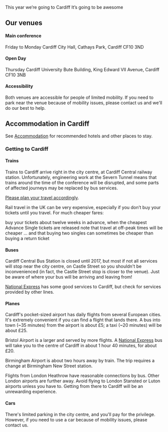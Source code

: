 This year we’re going to Cardiff
It’s going to be awesome

## Our venues

#### Main conference
Friday to Monday Cardiff City Hall, Cathays Park, Cardiff CF10 3ND

#### Open Day
Thursday Cardiff University Bute Building, King Edward VII Avenue, Cardiff CF10 3NB

#### Accessibility
Both venues are accessible for people of limited mobility. If you need to park near the venue because of mobility issues, please contact us and we'll do our best to help.

## Accommodation in Cardiff
See [Accommodation]() for recommended hotels and other places to stay.

### Getting to Cardiff
#### Trains
Trains to Cardiff arrive right in the city centre, at Cardiff Central railway station. Unfortunately, engineering work at the Severn Tunnel means that trains around the time of the conference will be disrupted, and some parts of affected journeys may be replaced by bus services.

[Please plan your travel accordingly]().

Rail travel in the UK can be very expensive, especially if you don’t buy your tickets until you travel. For much cheaper fares:

buy your tickets about twelve weeks in advance, when the cheapest Advance Single tickets are released
note that travel at off-peak times will be cheaper
... and that buying two singles can sometimes be cheaper than buying a return ticket
#### Buses
Cardiff Central Bus Station is closed until 2017, but most if not all services will stop near the city centre, on Castle Street so you shouldn't be inconvenienced (in fact, the Castle Street stop is closer to the venue). Just be aware of where your bus will be arriving and leaving from!

[National Express]() has some good services to Cardiff, but check for services provided by other lines.

#### Planes
Cardiff's pocket-sized airport has daily flights from several European cities. It's extremely convenient if you can find a flight that lands there. A bus into town (~35 minutes) from the airport is about £5; a taxi (~20 minutes) will be about £25.

Bristol Airport is a larger and served by more flights. A [National Express]() bus will take you to the centre of Cardiff in about 1 hour 40 minutes, for about £20.

Birmingham Airport is about two hours away by train. The trip requires a change at Birmingham New Street station.

Flights from London Heathrow have reasonable connections by bus. Other London airports are further away. Avoid flying to London Stansted or Luton airports unless you have to. Getting from there to Cardiff will be an unrewarding experience.

#### Cars
There's limited parking in the city centre, and you'll pay for the privilege. However, if you need to use a car because of mobility issues, please contact us.

